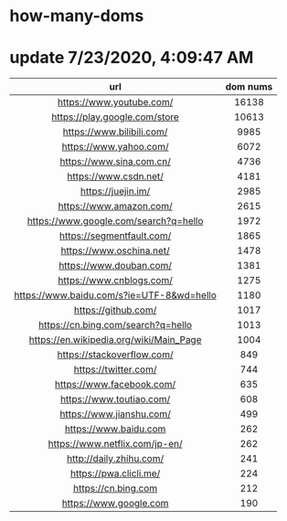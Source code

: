 # how-many-doms

# update 7/23/2020, 4:09:47 AM

url | dom nums
:-: | :-:
https://www.youtube.com/ | 16138
https://play.google.com/store | 10613
https://www.bilibili.com/ | 9985
https://www.yahoo.com/ | 6072
https://www.sina.com.cn/ | 4736
https://www.csdn.net/ | 4181
https://juejin.im/ | 2985
https://www.amazon.com/ | 2615
https://www.google.com/search?q=hello | 1972
https://segmentfault.com/ | 1865
https://www.oschina.net/ | 1478
https://www.douban.com/ | 1381
https://www.cnblogs.com/ | 1275
https://www.baidu.com/s?ie=UTF-8&wd=hello | 1180
https://github.com/ | 1017
https://cn.bing.com/search?q=hello | 1013
https://en.wikipedia.org/wiki/Main_Page | 1004
https://stackoverflow.com/ | 849
https://twitter.com/ | 744
https://www.facebook.com/ | 635
https://www.toutiao.com/ | 608
https://www.jianshu.com/ | 499
https://www.baidu.com | 262
https://www.netflix.com/jp-en/ | 262
http://daily.zhihu.com/ | 241
https://pwa.clicli.me/ | 224
https://cn.bing.com | 212
https://www.google.com | 190

